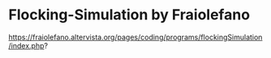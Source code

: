 # Flocking-Simulation by Fraiolefano

https://fraiolefano.altervista.org/pages/coding/programs/flockingSimulation/index.php?
